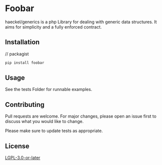 # Foobar

haeckel/generics is a php Library for dealing with generic data structures. It aims for simplicity and a fully enforced contract.

## Installation

// packagist

```bash
pip install foobar
```

## Usage

See the tests Folder for runnable examples.

## Contributing

Pull requests are welcome. For major changes, please open an issue first
to discuss what you would like to change.

Please make sure to update tests as appropriate.

## License

[LGPL-3.0-or-later](COPYING.LESSER)
